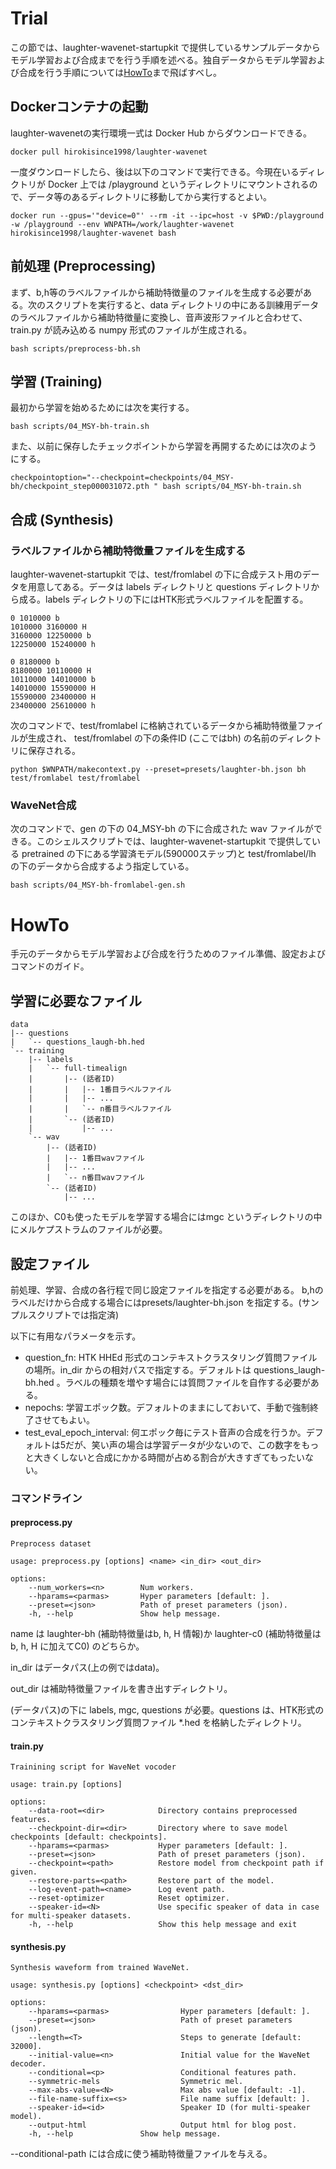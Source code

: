 # Trial

この節では、laughter-wavenet-startupkit で提供しているサンプルデータからモデル学習および合成までを行う手順を述べる。独自データからモデル学習および合成を行う手順については[HowTo](#HowTo)まで飛ばすべし。

## Dockerコンテナの起動

laughter-wavenetの実行環境一式は Docker Hub からダウンロードできる。

```
docker pull hirokisince1998/laughter-wavenet
```

一度ダウンロードしたら、後は以下のコマンドで実行できる。今現在いるディレクトリが Docker 上では /playground というディレクトリにマウントされるので、データ等のあるディレクトリに移動してから実行するとよい。

```
docker run --gpus='"device=0"' --rm -it --ipc=host -v $PWD:/playground -w /playground --env WNPATH=/work/laughter-wavenet hirokisince1998/laughter-wavenet bash
```

## 前処理 (Preprocessing)

まず、b,h等のラベルファイルから補助特徴量のファイルを生成する必要がある。次のスクリプトを実行すると、data ディレクトリの中にある訓練用データのラベルファイルから補助特徴量に変換し、音声波形ファイルと合わせて、train.py が読み込める numpy 形式のファイルが生成される。

```
bash scripts/preprocess-bh.sh
```

## 学習 (Training)

最初から学習を始めるためには次を実行する。

```
bash scripts/04_MSY-bh-train.sh
```

また、以前に保存したチェックポイントから学習を再開するためには次のようにする。

```
checkpointoption="--checkpoint=checkpoints/04_MSY-bh/checkpoint_step000031072.pth " bash scripts/04_MSY-bh-train.sh
```

## 合成 (Synthesis)

### ラベルファイルから補助特徴量ファイルを生成する

laughter-wavenet-startupkit では、test/fromlabel の下に合成テスト用のデータを用意してある。データは labels ディレクトリと questions ディレクトリから成る。labels ディレクトリの下にはHTK形式ラベルファイルを配置する。

```:04_MSY_181.lab
0 1010000 b
1010000 3160000 H
3160000 12250000 b
12250000 15240000 h
```

```:04_MSY_386-2.lab
0 8180000 b
8180000 10110000 H
10110000 14010000 b
14010000 15590000 H
15590000 23400000 H
23400000 25610000 h
```

次のコマンドで、test/fromlabel に格納されているデータから補助特徴量ファイルが生成され、 test/fromlabel の下の条件ID (ここではbh) の名前のディレクトリに保存される。

```
python $WNPATH/makecontext.py --preset=presets/laughter-bh.json bh test/fromlabel test/fromlabel
```

### WaveNet合成

次のコマンドで、gen の下の 04_MSY-bh の下に合成された wav ファイルができる。このシェルスクリプトでは、laughter-wavenet-startupkit で提供している pretrained の下にある学習済モデル(590000ステップ)と test/fromlabel/lh の下のデータから合成するよう指定している。

```
bash scripts/04_MSY-bh-fromlabel-gen.sh
```

# HowTo

手元のデータからモデル学習および合成を行うためのファイル準備、設定およびコマンドのガイド。

## 学習に必要なファイル

```
data
|-- questions
|   `-- questions_laugh-bh.hed
`-- training
    |-- labels
    |   `-- full-timealign
    |       |-- (話者ID)
    |       |   |-- 1番目ラベルファイル
    |       |   |-- ...
    |       |   `-- n番目ラベルファイル
    |       `-- (話者ID)
    |           |-- ...
    `-- wav
        |-- (話者ID)
        |   |-- 1番目wavファイル
        |   |-- ...
        |   `-- n番目wavファイル
        `-- (話者ID)
            |-- ...
```

このほか、C0も使ったモデルを学習する場合にはmgc というディレクトリの中にメルケプストラムのファイルが必要。

## 設定ファイル

前処理、学習、合成の各行程で同じ設定ファイルを指定する必要がある。
b,hのラベルだけから合成する場合にはpresets/laughter-bh.json を指定する。(サンプルスクリプトでは指定済)

以下に有用なパラメータを示す。

- question_fn: HTK HHEd 形式のコンテキストクラスタリング質問ファイルの場所。in_dir からの相対パスで指定する。デフォルトは questions_laugh-bh.hed 。ラベルの種類を増やす場合には質問ファイルを自作する必要がある。
- nepochs: 学習エポック数。デフォルトのままにしておいて、手動で強制終了させてもよい。
- test_eval_epoch_interval: 何エポック毎にテスト音声の合成を行うか。デフォルトは5だが、笑い声の場合は学習データが少ないので、この数字をもっと大きくしないと合成にかかる時間が占める割合が大きすぎてもったいない。

### コマンドライン

#### preprocess.py

```
Preprocess dataset

usage: preprocess.py [options] <name> <in_dir> <out_dir>

options:
    --num_workers=<n>        Num workers.
    --hparams=<parmas>       Hyper parameters [default: ].
    --preset=<json>          Path of preset parameters (json).
    -h, --help               Show help message.
```

name は laughter-bh (補助特徴量はb, h, H 情報)か laughter-c0 (補助特徴量は b, h, H に加えてC0) のどちらか。

in_dir はデータパス(上の例ではdata)。

out_dir は補助特徴量ファイルを書き出すディレクトリ。

(データパス)の下に labels, mgc, questions が必要。questions は、HTK形式のコンテキストクラスタリング質問ファイル *.hed を格納したディレクトリ。

#### train.py

```
Trainining script for WaveNet vocoder

usage: train.py [options]

options:
    --data-root=<dir>            Directory contains preprocessed features.
    --checkpoint-dir=<dir>       Directory where to save model checkpoints [default: checkpoints].
    --hparams=<parmas>           Hyper parameters [default: ].
    --preset=<json>              Path of preset parameters (json).
    --checkpoint=<path>          Restore model from checkpoint path if given.
    --restore-parts=<path>       Restore part of the model.
    --log-event-path=<name>      Log event path.
    --reset-optimizer            Reset optimizer.
    --speaker-id=<N>             Use specific speaker of data in case for multi-speaker datasets.
    -h, --help                   Show this help message and exit
```

#### synthesis.py

```
Synthesis waveform from trained WaveNet.

usage: synthesis.py [options] <checkpoint> <dst_dir>

options:
    --hparams=<parmas>                Hyper parameters [default: ].
    --preset=<json>                   Path of preset parameters (json).
    --length=<T>                      Steps to generate [default: 32000].
    --initial-value=<n>               Initial value for the WaveNet decoder.
    --conditional=<p>                 Conditional features path.
    --symmetric-mels                  Symmetric mel.
    --max-abs-value=<N>               Max abs value [default: -1].
    --file-name-suffix=<s>            File name suffix [default: ].
    --speaker-id=<id>                 Speaker ID (for multi-speaker model).
    --output-html                     Output html for blog post.
    -h, --help               Show help message.
```

--conditional-path には合成に使う補助特徴量ファイルを与える。
